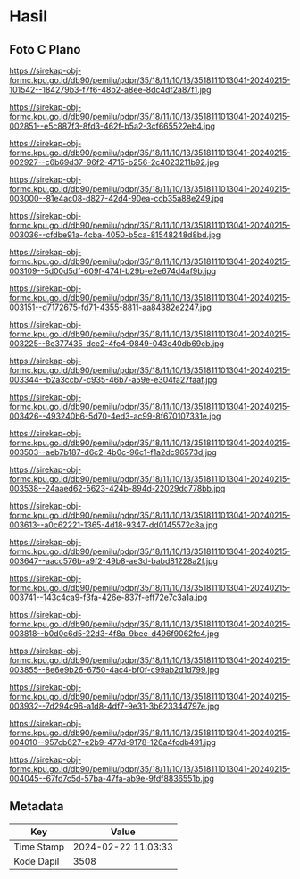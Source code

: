 # Hasil

## Foto C Plano

https://sirekap-obj-formc.kpu.go.id/db90/pemilu/pdpr/35/18/11/10/13/3518111013041-20240215-101542--184279b3-f7f6-48b2-a8ee-8dc4df2a87f1.jpg

https://sirekap-obj-formc.kpu.go.id/db90/pemilu/pdpr/35/18/11/10/13/3518111013041-20240215-002851--e5c887f3-8fd3-462f-b5a2-3cf665522eb4.jpg

https://sirekap-obj-formc.kpu.go.id/db90/pemilu/pdpr/35/18/11/10/13/3518111013041-20240215-002927--c6b69d37-96f2-4715-b256-2c4023211b92.jpg

https://sirekap-obj-formc.kpu.go.id/db90/pemilu/pdpr/35/18/11/10/13/3518111013041-20240215-003000--81e4ac08-d827-42d4-90ea-ccb35a88e249.jpg

https://sirekap-obj-formc.kpu.go.id/db90/pemilu/pdpr/35/18/11/10/13/3518111013041-20240215-003036--cfdbe91a-4cba-4050-b5ca-81548248d8bd.jpg

https://sirekap-obj-formc.kpu.go.id/db90/pemilu/pdpr/35/18/11/10/13/3518111013041-20240215-003109--5d00d5df-609f-474f-b29b-e2e674d4af9b.jpg

https://sirekap-obj-formc.kpu.go.id/db90/pemilu/pdpr/35/18/11/10/13/3518111013041-20240215-003151--d7172675-fd71-4355-8811-aa84382e2247.jpg

https://sirekap-obj-formc.kpu.go.id/db90/pemilu/pdpr/35/18/11/10/13/3518111013041-20240215-003225--8e377435-dce2-4fe4-9849-043e40db69cb.jpg

https://sirekap-obj-formc.kpu.go.id/db90/pemilu/pdpr/35/18/11/10/13/3518111013041-20240215-003344--b2a3ccb7-c935-46b7-a59e-e304fa27faaf.jpg

https://sirekap-obj-formc.kpu.go.id/db90/pemilu/pdpr/35/18/11/10/13/3518111013041-20240215-003426--493240b6-5d70-4ed3-ac99-8f670107331e.jpg

https://sirekap-obj-formc.kpu.go.id/db90/pemilu/pdpr/35/18/11/10/13/3518111013041-20240215-003503--aeb7b187-d6c2-4b0c-96c1-f1a2dc96573d.jpg

https://sirekap-obj-formc.kpu.go.id/db90/pemilu/pdpr/35/18/11/10/13/3518111013041-20240215-003538--24aaed62-5623-424b-894d-22029dc778bb.jpg

https://sirekap-obj-formc.kpu.go.id/db90/pemilu/pdpr/35/18/11/10/13/3518111013041-20240215-003613--a0c62221-1365-4d18-9347-dd0145572c8a.jpg

https://sirekap-obj-formc.kpu.go.id/db90/pemilu/pdpr/35/18/11/10/13/3518111013041-20240215-003647--aacc576b-a9f2-49b8-ae3d-babd81228a2f.jpg

https://sirekap-obj-formc.kpu.go.id/db90/pemilu/pdpr/35/18/11/10/13/3518111013041-20240215-003741--143c4ca9-f3fa-426e-837f-eff72e7c3a1a.jpg

https://sirekap-obj-formc.kpu.go.id/db90/pemilu/pdpr/35/18/11/10/13/3518111013041-20240215-003818--b0d0c6d5-22d3-4f8a-9bee-d496f9062fc4.jpg

https://sirekap-obj-formc.kpu.go.id/db90/pemilu/pdpr/35/18/11/10/13/3518111013041-20240215-003855--8e6e9b26-6750-4ac4-bf0f-c99ab2d1d799.jpg

https://sirekap-obj-formc.kpu.go.id/db90/pemilu/pdpr/35/18/11/10/13/3518111013041-20240215-003932--7d294c96-a1d8-4df7-9e31-3b623344797e.jpg

https://sirekap-obj-formc.kpu.go.id/db90/pemilu/pdpr/35/18/11/10/13/3518111013041-20240215-004010--957cb627-e2b9-477d-9178-126a4fcdb491.jpg

https://sirekap-obj-formc.kpu.go.id/db90/pemilu/pdpr/35/18/11/10/13/3518111013041-20240215-004045--67fd7c5d-57ba-47fa-ab9e-9fdf8836551b.jpg


## Metadata

| Key        | Value               |
| ---------- | ------------------- |
| Time Stamp | 2024-02-22 11:03:33 |
| Kode Dapil | 3508                |



